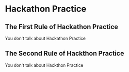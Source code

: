 # Hackathon Practice

## The First Rule of Hackathon Practice
  
You don't talk about Hackathon Practice
  

## The Second Rule of Hackthon Practice
  
You don't talk about Hackthon Practice
